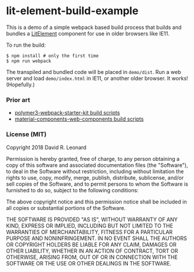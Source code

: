 lit-element-build-example
====================

This is a demo of a simple webpack based build process that builds and bundles a [LitElement]() component for use in older browsers like IE11.

To run the build:

```
$ npm install # only the first time
$ npm run webpack
```

The transpiled and bundled code will be placed in `demo/dist`. Run a web server and load `demo/index.html` in IE11, or another older browser. It works! (Hopefully.)

### Prior art

* [polymer3-webpack-starter-kit build scripts](https://github.com/Dabolus/polymer3-webpack-starter-kit)
* [material-components-web-components build scripts](https://github.com/material-components/material-components-web-components)

### License (MIT)

Copyright 2018 David R. Leonard

Permission is hereby granted, free of charge, to any person obtaining a copy of this software and associated documentation files (the "Software"), to deal in the Software without restriction, including without limitation the rights to use, copy, modify, merge, publish, distribute, sublicense, and/or sell copies of the Software, and to permit persons to whom the Software is furnished to do so, subject to the following conditions:

The above copyright notice and this permission notice shall be included in all copies or substantial portions of the Software.

THE SOFTWARE IS PROVIDED "AS IS", WITHOUT WARRANTY OF ANY KIND, EXPRESS OR IMPLIED, INCLUDING BUT NOT LIMITED TO THE WARRANTIES OF MERCHANTABILITY, FITNESS FOR A PARTICULAR PURPOSE AND NONINFRINGEMENT. IN NO EVENT SHALL THE AUTHORS OR COPYRIGHT HOLDERS BE LIABLE FOR ANY CLAIM, DAMAGES OR OTHER LIABILITY, WHETHER IN AN ACTION OF CONTRACT, TORT OR OTHERWISE, ARISING FROM, OUT OF OR IN CONNECTION WITH THE SOFTWARE OR THE USE OR OTHER DEALINGS IN THE SOFTWARE.
